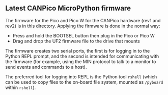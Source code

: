 ## Latest CANPico MicroPython firmware

The firmware for the Pico and Pico W for the CANPico hardware (rev1 and rev2) is in this
directory. Applying the firmware is done in the normal way:

- Press and hold the BOOTSEL button then plug in the Pico or Pico W
- Drag and drop the UF2 firmware file to the drive that mounts

The firmware creates two serial ports, the first is for logging in to the Python REPL
prompt, and the second is intended for communicating with the firmware (for example,
using the MIN protocol to talk to a monitor to send events and commands to a host).

The preferred tool for logging into REPL is the Python tool `rshell` (which can be
used to copy files to the on-board file system, mounted as `/pyboard` within `rshell`).
